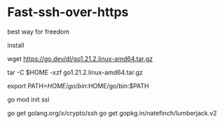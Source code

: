 # Fast-ssh-over-https
best way for freedom

install

wget https://go.dev/dl/go1.21.2.linux-amd64.tar.gz

tar -C $HOME -xzf go1.21.2.linux-amd64.tar.gz

export PATH=$HOME/go/bin:$HOME/go/bin:$PATH

go mod init ssl

go get golang.org/x/crypto/ssh
go get gopkg.in/natefinch/lumberjack.v2
